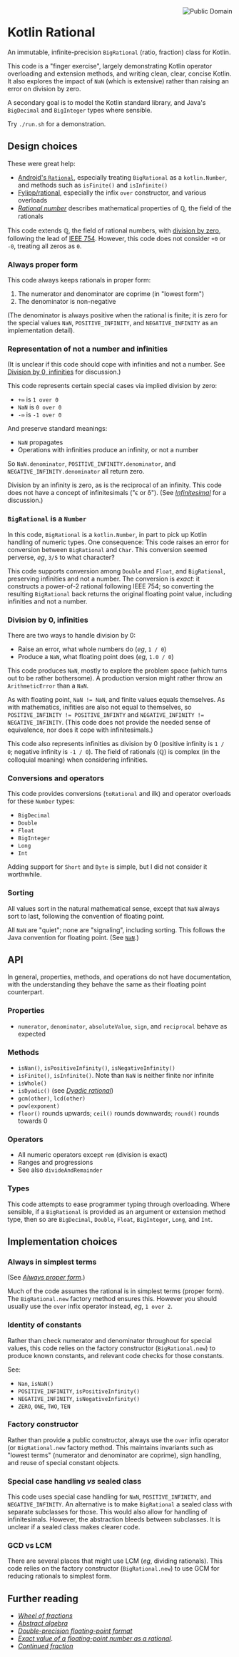 <a href="LICENSE.md">
<img src="https://unlicense.org/pd-icon.png" alt="Public Domain" align="right"/>
</a>

# Kotlin Rational

An immutable, infinite-precision `BigRational` (ratio, fraction) class for
Kotlin.

This code is a "finger exercise", largely demonstrating Kotlin operator
overloading and extension methods, and writing clean, clear, concise Kotlin.
It also explores the impact of `NaN` (which is extensive) rather than
raising an error on division by zero.

A secondary goal is to model the Kotlin standard library, and Java's
`BigDecimal` and `BigInteger` types where sensible.

Try `./run.sh` for a demonstration.

## Design choices

These were great help:

- [Android's `Rational`](https://developer.android.com/reference/kotlin/android/util/Rational),
especially treating `BigRational` as a `kotlin.Number`, and methods such as
`isFinite()` and `isInfinite()`
- [Fylipp/rational](https://github.com/Fylipp/rational), especially the
infix `over` constructor, and various overloads
- [_Rational number_](https://en.wikipedia.org/wiki/Rational_number) describes
mathematical properties of ℚ, the field of the rationals

This code extends ℚ, the field of rational numbers, with
[division by zero](https://en.wikipedia.org/wiki/Division_by_zero), following
the lead of [IEEE 754](https://en.wikipedia.org/wiki/IEEE_754).  However, this
code does not consider `+0` or `-0`, treating all zeros as `0`.

### Always proper form

This code always keeps rationals in proper form:

1. The numerator and denominator are coprime (in "lowest form")
2. The denominator is non-negative

(The denominator is always positive when the rational is finite; it is zero
for the special values `NaN`, `POSITIVE_INFINITY`, and `NEGATIVE_INFINITY` as
an implementation detail).

### Representation of not a number and infinities

(It is unclear if this code should cope with infinities and not a number.  See
[Division by 0, infinities](#division-by-0-infinities) for discussion.)

This code represents certain special cases via implied division by zero:

* `+∞` is `1 over 0`
* `NaN` is `0 over 0`
* `-∞` is `-1 over 0`

And preserve standard meanings:

* `NaN` propagates
* Operations with infinities produce an infinity, or not a number

So `NaN.denominator`, `POSITIVE_INFINITY.denominator`, and
`NEGATIVE_INFINITY.denominator` all return zero.

Division by an infinity is zero, as is the reciprocal of an infinity.  This
code does not have a concept of infinitesimals ("ϵ or δ").  (See
[_Infinitesimal_](https://en.wikipedia.org/wiki/Infinitesimal) for a
discussion.)

### `BigRational` is a `Number`

In this code, `BigRational` is a `kotlin.Number`, in part to pick up Kotlin
handling of numeric types.  One consequence: This code raises an error for
conversion between `BigRational` and `Char`.  This conversion seemed perverse,
_eg_, `3/5` to what character?

This code supports conversion among `Double` and `Float`, and `BigRational`,
preserving infinities and not a number.  The conversion is _exact_: it
constructs a power-of-2 rational following IEEE 754; so converting the
resulting `BigRational` back returns the original floating point value,
including infinities and not a number.

### Division by 0, infinities

There are two ways to handle division by 0:

- Raise an error, what whole numbers do (_eg_, `1 / 0`)
- Produce a `NaN`, what floating point does (_eg_, `1.0 / 0`)

This code produces `NaN`, mostly to explore the problem space (which turns
out to be rather bothersome).  A production version might rather throw an
`ArithmeticError` than a `NaN`.

As with floating point, `NaN != NaN`, and finite values equals themselves.
As with mathematics, inifities are also not equal to themselves, so
`POSITIVE_INFINITY != POSITIVE_INFINTY` and
`NEGATIVE_INFINITY != NEGATIVE_INFINITY`.  (This code does not provide the
needed sense of equivalence, nor does it cope with infinitesimals.)

This code also represents infinities as division by 0 (positive infinity is
`1 / 0`; negative infinity is `-1 / 0`).  The field of rationals (ℚ) is
complex (in the colloquial meaning) when considering infinities.

### Conversions and operators

This code provides conversions (`toRational` and ilk) and operator overloads
for these `Number` types:

- `BigDecimal`
- `Double`
- `Float`
- `BigInteger`
- `Long`
- `Int`

Adding support for `Short` and `Byte` is simple, but I did not consider it
worthwhile.

### Sorting

All values sort in the natural mathematical sense, except that `NaN` always
sort to last, following the convention of floating point.

All `NaN` are "quiet"; none are "signaling", including sorting.  This follows
the Java convention for floating point.  (See
[`NaN`](https://en.wikipedia.org/wiki/NaN).)

## API

In general, properties, methods, and operations do not have documentation,
with the understanding they behave the same as their floating point
counterpart.

### Properties

- `numerator`, `denominator`, `absoluteValue`, `sign`, and `reciprocal`
behave as expected

### Methods

- `isNan()`, `isPositiveInfinity()`, `isNegativeInfinity()`
- `isFinite()`, `isInfinite()`.  Note than `NaN` is neither finite nor
infinite
- `isWhole()`
- `isDyadic()` (see
[_Dyadic rational_](https://en.wikipedia.org/wiki/Dyadic_rational))
- `gcm(other)`, `lcd(other)`
- `pow(exponent)`
- `floor()` rounds upwards; `ceil()` rounds downwards; `round()` rounds
towards 0

### Operators

- All numeric operators except `rem` (division is exact)
- Ranges and progressions
- See also `divideAndRemainder`

### Types

This code attempts to ease programmer typing through overloading.  Where
sensible, if a `BigRational` is provided as an argument or extension method
type, then so are `BigDecimal`, `Double`, `Float`, `BigInteger`, `Long`, and
`Int`.

## Implementation choices

### Always in simplest terms

(See [_Always proper form_](#always-proper-form).)

Much of the code assumes the rational is in simplest terms (proper form).
The `BigRational.new` factory method ensures this.  However you should usually
use the `over` infix operator instead, _eg_, `1 over 2`.

### Identity of constants

Rather than check numerator and denominator throughout for special values,
this code relies on the factory constructor (`BigRational.new`) to produce
known constants, and relevant code checks for those constants.

See:

- `Nan`, `isNaN()`
- `POSITIVE_INFINITY`, `isPositiveInfinity()`
- `NEGATIVE_INFINITY`, `isNegativeInfinity()`
- `ZERO`, `ONE`, `TWO`, `TEN`

### Factory constructor

Rather than provide a public constructor, always use the `over` infix
operator (or `BigRational.new` factory method.  This maintains invariants
such as "lowest terms" (numerator and denominator are coprime), sign
handling, and reuse of special constant objects.

### Special case handling _vs_ sealed class

This code uses special case handling for `NaN`, `POSITIVE_INFINITY`, and
`NEGATIVE_INFINITY`.  An alternative is to make `BigRational` a sealed class
with separate subclasses for those.  This would also allow for handling of
infinitesimals.  However, the abstraction bleeds between subclasses.  It is
unclear if a sealed class makes clearer code.

### GCD vs LCM

There are several places that might use LCM (_eg_, dividing rationals).  This
code relies on the factory constructor (`BigRational.new`) to use GCM for
reducing rationals to simplest form.

## Further reading

- [_Wheel of fractions_](https://en.wikipedia.org/wiki/Wheel_theory#Wheel_of_fractions)
- [_Abstract algebra_](https://en.wikipedia.org/wiki/Abstract_algebra)
- [_Double-precision floating-point format_](https://en.wikipedia.org/wiki/Double-precision_floating-point_format)
- [_Exact value of a floating-point number as a rational_](https://stackoverflow.com/questions/51142275/exact-value-of-a-floating-point-number-as-a-rational).
- [_Continued fraction_](https://en.wikipedia.org/wiki/Continued_fraction)
